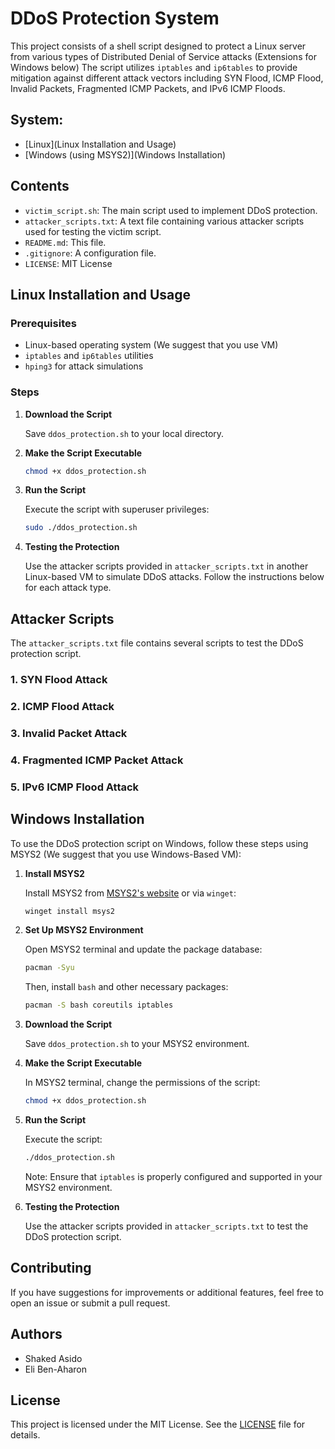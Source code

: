 # DDoS Protection System

This project consists of a shell script designed to protect a Linux server from various types of Distributed Denial of Service attacks (Extensions for Windows below) The script utilizes `iptables` and `ip6tables` to provide mitigation against different attack vectors including SYN Flood, ICMP Flood, Invalid Packets, Fragmented ICMP Packets, and IPv6 ICMP Floods.

## System:

- [Linux](Linux Installation and Usage)
- [Windows (using MSYS2)](Windows Installation)

## Contents

- `victim_script.sh`: The main script used to implement DDoS protection.
- `attacker_scripts.txt`: A text file containing various attacker scripts used for testing the victim script.
- `README.md`: This file.
- `.gitignore`: A configuration file.
- `LICENSE`: MIT License


## Linux Installation and Usage

### Prerequisites

- Linux-based operating system (We suggest that you use VM)
- `iptables` and `ip6tables` utilities
- `hping3` for attack simulations

### Steps

1. **Download the Script**

   Save `ddos_protection.sh` to your local directory.

2. **Make the Script Executable**

   ```bash
   chmod +x ddos_protection.sh
   ```

3. **Run the Script**

   Execute the script with superuser privileges:

   ```bash
   sudo ./ddos_protection.sh
   ```

4. **Testing the Protection**

   Use the attacker scripts provided in `attacker_scripts.txt` in another Linux-based VM to simulate DDoS attacks. Follow the instructions below for each attack type.

## Attacker Scripts

The `attacker_scripts.txt` file contains several scripts to test the DDoS protection script. 

### 1. SYN Flood Attack

### 2. ICMP Flood Attack

### 3. Invalid Packet Attack

### 4. Fragmented ICMP Packet Attack

### 5. IPv6 ICMP Flood Attack


## Windows Installation

To use the DDoS protection script on Windows, follow these steps using MSYS2 (We suggest that you use Windows-Based VM):

1. **Install MSYS2**

   Install MSYS2 from [MSYS2's website](https://www.msys2.org/) or via `winget`:

   ```bash
   winget install msys2
   ```

2. **Set Up MSYS2 Environment**

   Open MSYS2 terminal and update the package database:

   ```bash
   pacman -Syu
   ```

   Then, install `bash` and other necessary packages:

   ```bash
   pacman -S bash coreutils iptables
   ```

3. **Download the Script**

   Save `ddos_protection.sh` to your MSYS2 environment.

4. **Make the Script Executable**

   In MSYS2 terminal, change the permissions of the script:

   ```bash
   chmod +x ddos_protection.sh
   ```

5. **Run the Script**

   Execute the script:

   ```bash
   ./ddos_protection.sh
   ```

   Note: Ensure that `iptables` is properly configured and supported in your MSYS2 environment.

6. **Testing the Protection**

   Use the attacker scripts provided in `attacker_scripts.txt` to test the DDoS protection script.

## Contributing

If you have suggestions for improvements or additional features, feel free to open an issue or submit a pull request.

## Authors

- Shaked Asido
- Eli Ben-Aharon

## License

This project is licensed under the MIT License. See the [LICENSE](LICENSE) file for details.
